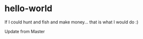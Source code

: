 # hello-world

If I could hunt and fish and make money... that is what I would do :)

Update from Master
